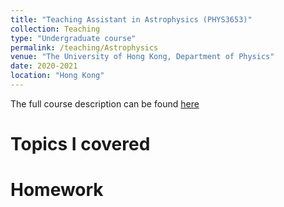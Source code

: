 ```yaml
---
title: "Teaching Assistant in Astrophysics (PHYS3653)"
collection: Teaching
type: "Undergraduate course"
permalink: /teaching/Astrophysics
venue: "The University of Hong Kong, Department of Physics"
date: 2020-2021
location: "Hong Kong"
---
```

The full course description can be found <a href="https://webapp.science.hku.hk/sr4/servlet/enquiry?Type=Course&course_code=PHYS3653" target="_blank">here</a>

Topics I covered
======

Homework
======

